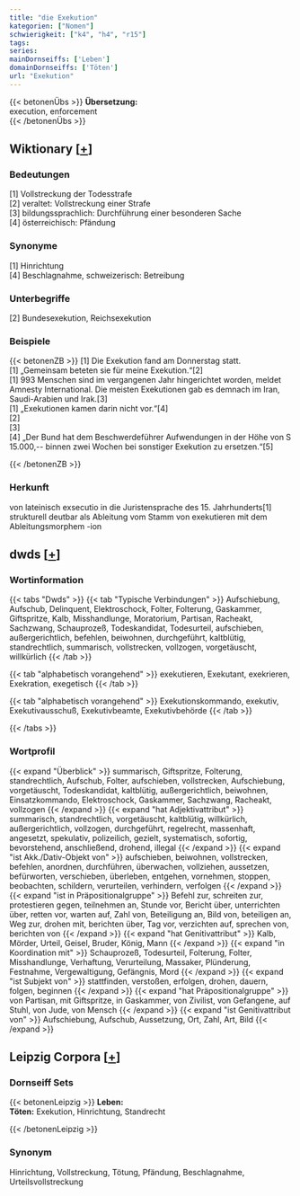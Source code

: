 ```yaml
---
title: "die Exekution"
kategorien: ["Nomen"]
schwierigkeit: ["k4", "h4", "r15"]
tags:
series:
mainDornseiffs: ['Leben']
domainDornseiffs: ['Töten']
url: "Exekution"
---
```


{{< betonenÜbs >}}
**Übersetzung:**  
execution, enforcement  
{{< /betonenÜbs >}}

## Wiktionary [[+](https://de.wiktionary.org/wiki/Exekution)]

### Bedeutungen
[1] Vollstreckung der Todesstrafe  
[2] veraltet: Vollstreckung einer Strafe  
[3] bildungssprachlich: Durchführung einer besonderen Sache  
[4] österreichisch: Pfändung  

### Synonyme
[1] Hinrichtung  
[4] Beschlagnahme, schweizerisch: Betreibung  

### Unterbegriffe
[2] Bundesexekution, Reichsexekution  

### Beispiele
{{< betonenZB >}}
[1] Die Exekution fand am Donnerstag statt.  
[1] „Gemeinsam beteten sie für meine Exekution.“[2]  
[1] 993 Menschen sind im vergangenen Jahr hingerichtet worden, meldet Amnesty International. Die meisten Exekutionen gab es demnach im Iran, Saudi-Arabien und Irak.[3]  
[1] „Exekutionen kamen darin nicht vor.“[4]  
[2]  
[3]  
[4] „Der Bund hat dem Beschwerdeführer Aufwendungen in der Höhe von S 15.000,-- binnen zwei Wochen bei sonstiger Exekution zu ersetzen.“[5]  

{{< /betonenZB >}}
### Herkunft
von lateinisch exsecutio in die Juristensprache des 15. Jahrhunderts[1]  
strukturell deutbar als Ableitung vom Stamm von exekutieren mit dem Ableitungsmorphem -ion  



## dwds [[+](https://www.dwds.de/wb/Exekution)]

### Wortinformation
{{< tabs "Dwds" >}}
{{< tab "Typische Verbindungen" >}}
Aufschiebung, Aufschub, Delinquent, Elektroschock, Folter, Folterung, Gaskammer, Giftspritze, Kalb, Misshandlunge, Moratorium, Partisan, Racheakt, Sachzwang, Schauprozeß, Todeskandidat, Todesurteil, aufschieben, außergerichtlich, befehlen, beiwohnen, durchgeführt, kaltblütig, standrechtlich, summarisch, vollstrecken, vollzogen, vorgetäuscht, willkürlich
{{< /tab >}}

{{< tab "alphabetisch vorangehend" >}}
exekutieren, Exekutant, exekrieren, Exekration, exegetisch
{{< /tab >}}

{{< tab "alphabetisch vorangehend" >}}
Exekutionskommando, exekutiv, Exekutivausschuß, Exekutivbeamte, Exekutivbehörde
{{< /tab >}}

{{< /tabs >}}

### Wortprofil
{{< expand "Überblick" >}} summarisch, Giftspritze, Folterung, standrechtlich, Aufschub, Folter, aufschieben, vollstrecken, Aufschiebung, vorgetäuscht, Todeskandidat, kaltblütig, außergerichtlich, beiwohnen, Einsatzkommando, Elektroschock, Gaskammer, Sachzwang, Racheakt, vollzogen {{< /expand >}}
{{< expand "hat Adjektivattribut" >}} summarisch, standrechtlich, vorgetäuscht, kaltblütig, willkürlich, außergerichtlich, vollzogen, durchgeführt, regelrecht, massenhaft, angesetzt, spekulativ, polizeilich, gezielt, systematisch, sofortig, bevorstehend, anschließend, drohend, illegal {{< /expand >}}
{{< expand "ist Akk./Dativ-Objekt von" >}} aufschieben, beiwohnen, vollstrecken, befehlen, anordnen, durchführen, überwachen, vollziehen, aussetzen, befürworten, verschieben, überleben, entgehen, vornehmen, stoppen, beobachten, schildern, verurteilen, verhindern, verfolgen {{< /expand >}}
{{< expand "ist in Präpositionalgruppe" >}} Befehl zur, schreiten zur, protestieren gegen, teilnehmen an, Stunde vor, Bericht über, unterrichten über, retten vor, warten auf, Zahl von, Beteiligung an, Bild von, beteiligen an, Weg zur, drohen mit, berichten über, Tag vor, verzichten auf, sprechen von, berichten von {{< /expand >}}
{{< expand "hat Genitivattribut" >}} Kalb, Mörder, Urteil, Geisel, Bruder, König, Mann {{< /expand >}}
{{< expand "in Koordination mit" >}} Schauprozeß, Todesurteil, Folterung, Folter, Misshandlunge, Verhaftung, Verurteilung, Massaker, Plünderung, Festnahme, Vergewaltigung, Gefängnis, Mord {{< /expand >}}
{{< expand "ist Subjekt von" >}} stattfinden, verstoßen, erfolgen, drohen, dauern, folgen, beginnen {{< /expand >}}
{{< expand "hat Präpositionalgruppe" >}} von Partisan, mit Giftspritze, in Gaskammer, von Zivilist, von Gefangene, auf Stuhl, von Jude, von Mensch {{< /expand >}}
{{< expand "ist Genitivattribut von" >}} Aufschiebung, Aufschub, Aussetzung, Ort, Zahl, Art, Bild {{< /expand >}}

## Leipzig Corpora [[+](https://corpora.uni-leipzig.de/en/res?word=Exekution&corpusId=deu_newscrawl-public_2018)]

### Dornseiff Sets
{{< betonenLeipzig >}}
**Leben:**  
**Töten:** Exekution, Hinrichtung, Standrecht  

{{< /betonenLeipzig >}}

### Synonym
Hinrichtung, Vollstreckung, Tötung, Pfändung, Beschlagnahme, Urteilsvollstreckung

